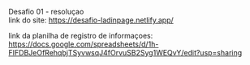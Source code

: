 Desafio 01 - resoluçao   
link do site: https://desafio-ladinpage.netlify.app/

link da planilha de registro de informaçoes: https://docs.google.com/spreadsheets/d/1h-FIFDBJeOfRehqbjTSyvwsqJ4fOrvuSB2Syg1WEQvY/edit?usp=sharing
